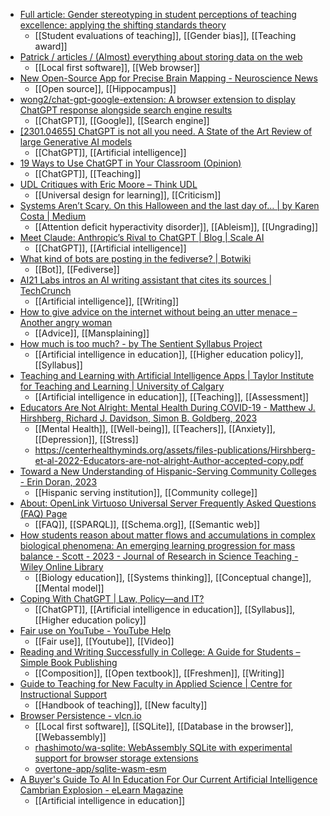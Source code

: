 - [Full article: Gender stereotyping in student perceptions of teaching excellence: applying the shifting standards theory](https://www.tandfonline.com/doi/full/10.1080/07294360.2021.2014411)
	- [[Student evaluations of teaching]], [[Gender bias]], [[Teaching award]]
- [Patrick / articles / (Almost) everything about storing data on the web](https://patrickbrosset.com/articles/2023-01-17-web-storage/)
	- [[Local first software]], [[Web browser]]
- [New Open-Source App for Precise Brain Mapping - Neuroscience News](https://neurosciencenews.com/hippocampus-mapping-app-22249/)
	- [[Open source]], [[Hippocampus]]
- [wong2/chat-gpt-google-extension: A browser extension to display ChatGPT response alongside search engine results](https://github.com/wong2/chat-gpt-google-extension)
	- [[ChatGPT]], [[Google]], [[Search engine]]
- [[2301.04655] ChatGPT is not all you need. A State of the Art Review of large Generative AI models](https://arxiv.org/abs/2301.04655)
	- [[ChatGPT]], [[Artificial intelligence]]
- [19 Ways to Use ChatGPT in Your Classroom (Opinion)](https://www.edweek.org/teaching-learning/opinion-19-ways-to-use-chatgpt-in-your-classroom/2023/01)
	- [[ChatGPT]], [[Teaching]]
- [UDL Critiques with Eric Moore – Think UDL](https://thinkudl.org/episodes/udl-critiques-with-eric-moore)
	- [[Universal design for learning]], [[Criticism]]
- [Systems Aren’t Scary. On this Halloween and the last day of… | by Karen Costa | Medium](https://karenraycosta.medium.com/systems-arent-scary-e55d8ac63bc7)
	- [[Attention deficit hyperactivity disorder]], [[Ableism]], [[Ungrading]]
- [Meet Claude: Anthropic’s Rival to ChatGPT | Blog | Scale AI](https://scale.com/blog/chatgpt-vs-claude#Adversarial%20prompts)
	- [[ChatGPT]], [[Artificial intelligence]]
- [What kind of bots are posting in the fediverse? | Botwiki](https://botwiki.org/blog/what-kind-of-bots-are-posting-in-the-fediverse/)
	- [[Bot]], [[Fediverse]]
- [AI21 Labs intros an AI writing assistant that cites its sources | TechCrunch](https://techcrunch.com/2023/01/17/ai21-labs-intros-an-ai-writing-assistant-that-cites-its-sources/?guccounter=1)
	- [[Artificial intelligence]], [[Writing]]
- [How to give advice on the internet without being an utter menace – Another angry woman](https://anotherangrywoman.com/2023/01/18/how-to-give-advice-on-the-internet-without-being-an-utter-menace/)
	- [[Advice]], [[Mansplaining]]
- [How much is too much? - by The Sentient Syllabus Project](https://sentientsyllabus.substack.com/p/how-much-is-too-much)
	- [[Artificial intelligence in education]], [[Higher education policy]], [[Syllabus]]
- [Teaching and Learning with Artificial Intelligence Apps | Taylor Institute for Teaching and Learning | University of Calgary](https://taylorinstitute.ucalgary.ca/teaching-with-AI-apps)
	- [[Artificial intelligence in education]], [[Teaching]], [[Assessment]]
- [Educators Are Not Alright: Mental Health During COVID-19 - Matthew J. Hirshberg, Richard J. Davidson, Simon B. Goldberg, 2023](https://journals.sagepub.com/doi/full/10.3102/0013189X221142595)
	- [[Mental Health]], [[Well-being]], [[Teachers]], [[Anxiety]], [[Depression]], [[Stress]]
	- https://centerhealthyminds.org/assets/files-publications/Hirshberg-et-al-2022-Educators-are-not-alright-Author-accepted-copy.pdf
- [Toward a New Understanding of Hispanic-Serving Community Colleges - Erin Doran, 2023](https://journals.sagepub.com/doi/abs/10.1177/00915521221145296)
	- [[Hispanic serving institution]], [[Community college]]
- [About: OpenLink Virtuoso Universal Server Frequently Asked Questions (FAQ) Page](https://www.openlinksw.com/describe/?url=https%3A%2F%2Fvirtuoso.openlinksw.com%2Ffaq%2F&invfp=IFP_OFF&sas=SAME_AS_OFF&graph=http%3A%2F%2Fwww.openlinksw.com%2FDAV%2Fvirtuoso2.openlinksw.com%2Fdata%2Fturtle%2Fgeneral%2Fvirtuoso-faq.ttl&distinct=1)
	- [[FAQ]], [[SPARQL]], [[Schema.org]], [[Semantic web]]
- [How students reason about matter flows and accumulations in complex biological phenomena: An emerging learning progression for mass balance - Scott - 2023 - Journal of Research in Science Teaching - Wiley Online Library](https://onlinelibrary.wiley.com/doi/10.1002/tea.21791)
	- [[Biology education]], [[Systems thinking]], [[Conceptual change]], [[Mental model]]
- [Coping With ChatGPT | Law, Policy—and IT?](https://www.insidehighered.com/blogs/law-policy%E2%80%94and-it/coping-chatgpt?utm_campaign=ihesocial&utm_content=opinion_|_coping_with_cha&utm_medium=social&utm_source=twitter)
	- [[ChatGPT]], [[Artificial intelligence in education]], [[Syllabus]], [[Higher education policy]]
- [Fair use on YouTube - YouTube Help](https://support.google.com/youtube/answer/9783148)
	- [[Fair use]], [[Youtube]], [[Video]]
- [Reading and Writing Successfully in College: A Guide for Students – Simple Book Publishing](https://rotel.pressbooks.pub/readwritesuccess/)
	- [[Composition]], [[Open textbook]], [[Freshmen]], [[Writing]]
- [Guide to Teaching for New Faculty in Applied Science | Centre for Instructional Support](https://cis.apsc.ubc.ca/guide-to-teaching-for-new-faculty-in-applied-science/)
	- [[Handbook of teaching]], [[New faculty]]
- [Browser Persistence - vlcn.io](https://vlcn.io/docs/guide-persistence#persistence-options)
	- [[Local first software]], [[SQLite]], [[Database in the browser]], [[Webassembly]]
	- [rhashimoto/wa-sqlite: WebAssembly SQLite with experimental support for browser storage extensions](https://github.com/rhashimoto/wa-sqlite)
	- [overtone-app/sqlite-wasm-esm](https://github.com/overtone-app/sqlite-wasm-esm)
- [A Buyer's Guide To AI In Education For Our Current Artificial Intelligence Cambrian Explosion - eLearn Magazine](https://www.elearnmagazine.com/marketplace/a-buyers-guide-to-ai-in-education/)
	- [[Artificial intelligence in education]]